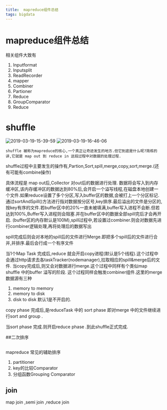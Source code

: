 ```yaml
---
title:  mapreduce组件总结
tags: bigdata
---
```



# mapreduce组件总结

<!-- more -->
相关组件大致有
1. Inputformat
2. Inputsplit
3. ReadRecorder
4. mapper
5. Combiner
6. Partioner
7. Reduce
8. GroupComparator
9. Reduce

# shuffle

![2019-03-19-15-39-59](http://img.wqkenqing.ren/2019-03-19-15-39-59.png)
![2019-03-19-16-46-06](http://img.wqkenqing.ren/2019-03-19-16-46-06.png)

```
shuffle 被称为mapreduce的核心,一个真正让奇迹发生的地方.但它到底是什么呢?简练的讲,它就是 map out 到 reduce in 这段过程中对数据的处理过程.
```
shuffle过程中主要发生的操作有,Partion,Sort,spill,merge,copy,sort,merge.(还有可能有combine操作)

具体流程是
map out后,Collector 对out后的数据进行处理. 数据将会写入到内存缓冲区,该内存缓冲区的数据达到80%后,会开启一个溢写线程,在磁盘本地创建一个文件.如果reduce设置了多个分区,写入buffer区的数据,会被打上一个分区标记.通过sortAndSpill()方法进行指对数据按分区号,key排序.最后溢出的文件是分区的,按key有序的文件.若buffer区中的20%一直未被填满,buffer写入进程不会断.但若达到100%,Buffer写入进程则会阻塞.并在buffer区中的数据全部spill完后才会再开启. (buffer区的内存默认是100M),spill过程中,若设置过combiner.则会对数据先进行combiner逻辑处理,再将处理后的数据写出

spill完成后则会对本地的spill后的文件进行Merge.即把多个spill后的文件进行合并,并排序.最后会行成一个有序文件

当1个Map Task 完成后,reduce 就会开启copy进程(默认是5个线程).这个过程中会通过http请求去各taskTracker(nodemanager),拉取相应的spill&merge后的文件.
当copy完成后,则又会对数据进行merge.这个过程中同样有个类似map shuffle 中的buffer 溢写的阶段. 这个过程同样会触发combiner组件.这里的merge数据源有三种
1. memory to memory
2. memory to disk
3. disk   to disk 
默认1是不开启的.

copy phase 完成后,是reduceTask 中的 sort phase
即对merge 中的文件继续进行sort and group .

当sort phase 完成.则开启reduce phase .到此shuffle正式完成.

##二次排序
```
```
mapreduce 常见的辅助排序
1. partitioner
2. key的比较Comparator
3. 分组函数Grouping Comparator

## join 
map join ,semi join ,reduce join
## 
